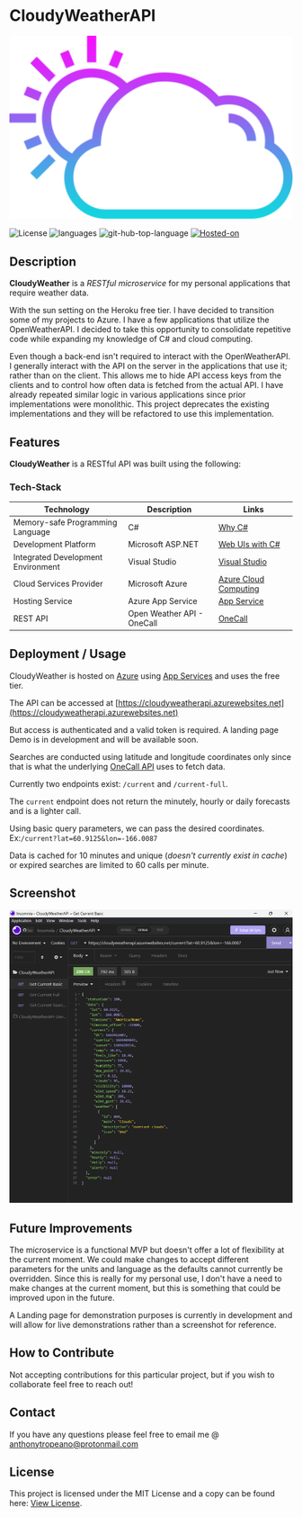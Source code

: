 # CloudyWeatherAPI

![cloudy weather](./assets/images/cloudy-weather.svg)

![License](https://img.shields.io/github/license/iiTONELOC/cloudyWeatherAPI?style=plastic)
![languages](https://img.shields.io/github/languages/count/iitoneloc/cloudyWeatherAPI?style=plastic) ![git-hub-top-language](https://img.shields.io/github/languages/top/iiTONELOC/cloudyWeatherAPI?color=darkgreen&label=C%23&style=plastic) [![Hosted-on](https://img.shields.io/badge/Azure%20-App_Services-blue?style=plastic&logo=microsoft-azure)](https://azure.microsoft.com/en-us/pricing/details/app-service/windows/)

## Description

**CloudyWeather** is a _RESTful microservice_ for my personal applications that require weather data.

With the sun setting on the Heroku free tier. I have decided to transition some of my projects to Azure. I have a few applications that utilize the OpenWeatherAPI. I decided to take this opportunity to consolidate repetitive code while expanding my knowledge of C# and cloud computing.

Even though a back-end isn't required to interact with the OpenWeatherAPI. I generally interact with the API on the server in the applications that use it; rather than on the client. This allows me to hide API access keys from the clients and to control how often data is fetched from the actual API. I have already repeated similar logic in various applications since prior implementations were monolithic. This project deprecates the existing implementations and they will be refactored to use this implementation.

## Features

**CloudyWeather** is a RESTful API was built using the following:

### Tech-Stack

| Technology                         | Description                | Links                                                                                 |
| ---------------------------------- | -------------------------- | ------------------------------------------------------------------------------------- |
| Memory-safe Programming Language   | C#                         | [Why C#](https://dotnet.microsoft.com/en-us/languages/csharp)                         |
| Development Platform               | Microsoft ASP.NET          | [Web UIs with C#](https://dotnet.microsoft.com/en-us/apps/aspnet)                     |
| Integrated Development Environment | Visual Studio              | [Visual Studio](https://visualstudio.microsoft.com/)                                  |
| Cloud Services Provider            | Microsoft Azure            | [Azure Cloud Computing](https://azure.microsoft.com/en-us/)                           |
| Hosting Service                    | Azure App Service          | [App Service](https://azure.microsoft.com/en-us/pricing/details/app-service/windows/) |
| REST API                           | Open Weather API - OneCall | [OneCall](https://openweathermap.org/api/one-call-3)                                  |

## Deployment / Usage

CloudyWeather is hosted on [Azure](https://azure.microsoft.com/en-us/) using [App Services](https://azure.microsoft.com/en-us/pricing/details/app-service/windows/) and uses the free tier.

The API can be accessed at [https://cloudyweatherapi.azurewebsites.net](https://cloudyweatherapi.azurewebsites.net)

But access is authenticated and a valid token is required. A landing page Demo is in development and will be available soon.

Searches are conducted using latitude and longitude coordinates only
since that is what the underlying [OneCall API](https://openweathermap.org/api/one-call-3) uses to fetch data.

Currently two endpoints exist: `/current` and `/current-full`.

The `current` endpoint does not return the minutely, hourly or daily forecasts and is a lighter call.

Using basic query parameters, we can pass the desired coordinates.
Ex:`/current?lat=60.9125&lon=-166.0087`

Data is cached for 10 minutes and unique (_doesn't currently exist in cache_) or expired searches are limited to 60 calls per minute.

## Screenshot

![Current-weather](./assets/images/current-weather.png)

## Future Improvements

The microservice is a functional MVP but doesn't offer a lot of flexibility at the current moment. We could make changes to accept different parameters for the units and language as the defaults cannot currently be overridden. Since this is really for my personal use, I don't have a need to make changes at the current moment, but this is something that could be improved upon in the future.

A Landing page for demonstration purposes is currently in development and will allow for live demonstrations rather than a screenshot for reference.

## How to Contribute

Not accepting contributions for this particular project, but if you wish to collaborate feel free to reach out!

## Contact

If you have any questions please feel free to email me @ [anthonytropeano@protonmail.com](mailto:anthonytropeano@protonmail.com)

## License

This project is licensed under the MIT License and a copy can be found here: [View License](./LICENSE).
